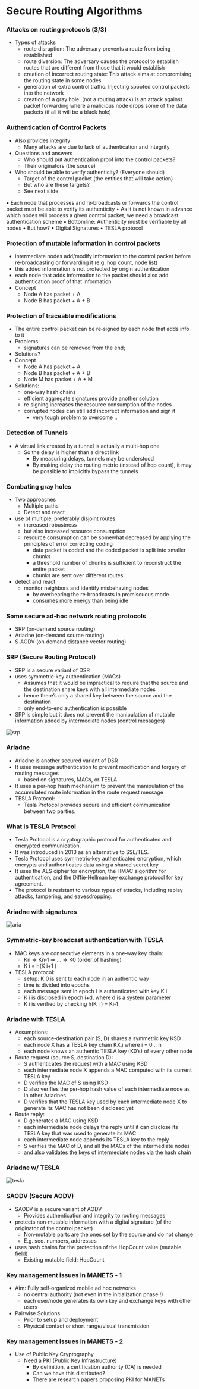 
# Secure Routing Algorithms 


### Attacks on routing protocols (3/3)
- Types of attacks
    - route disruption: The adversary prevents a route from being established
    - route diversion: The adversary causes the protocol to establish routes that are different from those that it would establish
    - creation of incorrect routing state: This attack aims at compromising the routing state in some nodes
    - generation of extra control traffic: Injecting spoofed control packets into the network
    - creation of a gray hole: (not a routing attack) is an attack against packet forwarding where a malicious node drops some of the data packets (if all it will be a black hole)


### Authentication of Control Packets
- Also provides integrity
    - Many attacks are due to lack of authentication and integrity
- Questions and answers
    - Who should put authentication proof into the control packets?
    - Their originators (the source)
- Who should be able to verify authenticity? (Everyone should)
    - Target of the control packet (the entities that will take action)
    - But who are these targets?
    - See next slide

• Each node that processes and re‐broadcasts or forwards the control packet must be able to verify its authenticity
• As it is not known in advance which nodes will process a given control packet, we need a broadcast authentication scheme
• Bottomline: Authenticity must be verifiable by all nodes
• But how?
    • Digital Signatures
    • TESLA protocol


### Protection of mutable information in control packets
- intermediate nodes add/modify information to the control packet before re‐broadcasting or forwarding it (e.g. hop count, node list)
- this added information is not protected by origin authentication
- each node that adds information to the packet should also add authentication proof of that information
- Concept
    - Node A has packet + A
    - Node B has packet + A + B

### Protection of traceable modifications
- The entire control packet can be re‐signed by each node that adds info to it
- Problems:
    - signatures can be removed from the end;
- Solutions?
- Concept
    - Node A has packet + A
    - Node B has packet + A + B
    - Node M has packet + A + M
- Solutions:
    - one‐way hash chains
    - efficient aggregate signatures provide another solution
    - re‐signing increases the resource consumption of the nodes
    - corrupted nodes can still add incorrect information and sign it
        - very tough problem to overcome ..


### Detection of Tunnels
- A virtual link created by a tunnel is actually a multi‐hop one
    - So the delay is higher than a direct link
        - By measuring delays, tunnels may be understood
        - By making delay the routing metric (instead of hop count), it may be possible to implicitly bypass the tunnels 

### Combating gray holes
- Two approaches
    - Multiple paths
    - Detect and react
- use of multiple, preferably disjoint routes
    - increased robustness
    - but also increased resource consumption
    - resource consumption can be somewhat decreased by applying the principles of error correcting coding
        - data packet is coded and the coded packet is split into smaller chunks
        - a threshold number of chunks is sufficient to reconstruct the entire packet
        - chunks are sent over different routes
- detect and react
    - monitor neighbors and identify misbehaving nodes
        - by overhearing the re‐broadcasts in promiscuous mode
        - consumes more energy than being idle


### Some secure ad‐hoc network routing protocols
- SRP (on‐demand source routing)
- Ariadne (on‐demand source routing)
- S‐AODV (on‐demand distance vector routing)


### SRP (Secure Routing Protocol)
- SRP is a secure variant of DSR
- uses symmetric‐key authentication (MACs)
    - Assumes that it would be impractical to require that the source and the destination share keys with all intermediate nodes
    - hence there’s only a shared key between the source and the destination
    - only end‐to‐end authentication is possible
- SRP is simple but it does not prevent the manipulation of mutable information added by intermediate nodes (control messages)


![srp](./srp.png)


### Ariadne
- Ariadne is another secured variant of DSR
- It uses message authentication to prevent modification and forgery of routing messages
    - based on signatures, MACs, or TESLA
- It uses a per‐hop hash mechanism to prevent the manipulation of the accumulated route information in the route request message
- TESLA Protocol:
    - Tesla Protocol provides secure and efficient communication between two parties.


### What is TESLA Protocol
- Tesla Protocol is a cryptographic protocol for authenticated and encrypted communication.
- It was introduced in 2013 as an alternative to SSL/TLS.
- Tesla Protocol uses symmetric‐key authenticated encryption, which encrypts and authenticates data using a shared secret key
- It uses the AES cipher for encryption, the HMAC algorithm for authentication, and the Diffie‐Hellman key exchange protocol for key agreement.
- The protocol is resistant to various types of attacks, including replay attacks, tampering, and eavesdropping.


### Ariadne with signatures


![aria](./ariadne.png)



### Symmetric‐key broadcast authentication with TESLA
- MAC keys are consecutive elements in a one‐way key chain:
    - Kn => Kn‐1 => ... => K0 (order of hashing)
    - K i = h(K i+1 )
- TESLA protocol:
    - setup: K 0 is sent to each node in an authentic way
    - time is divided into epochs
    - each message sent in epoch i is authenticated with key K i
    - K i is disclosed in epoch i+d, where d is a system parameter
    - K i is verified by checking h(K i ) = Ki‐1



### Ariadne with TESLA
- Assumptions:
    - each source‐destination pair (S, D) shares a symmetric key KSD
    - each node X has a TESLA key chain KX,i where i = 0 .. n
    - each node knows an authentic TESLA key (K0’s) of every other node
- Route request (source S, destination D):
    - S authenticates the request with a MAC using KSD
    - each intermediate node X appends a MAC computed with its current TESLA key
    - D verifies the MAC of S using KSD
    - D also verifies the per‐hop hash value of each intermediate node as in other Ariadnes.
    - D verifies that the TESLA key used by each intermediate node X to generate its MAC has not been disclosed yet
- Route reply:
    - D generates a MAC using KSD
    - each intermediate node delays the reply until it can disclose its TESLA key that was used to generate its MAC
    - each intermediate node appends its TESLA key to the reply
    - S verifies the MAC of D, and all the MACs of the intermediate nodes
    - and also validates the keys of intermediate nodes via the hash chain



### Ariadne w/ TESLA

![tesla](./tesla.png)



### SAODV (Secure AODV)
- SAODV is a secure variant of AODV
    - Provides authentication and integrity to routing messages
- protects non‐mutable information with a digital signature (of the originator of the control packet)
    - Non‐mutable parts are the ones set by the source and do not change
    - E.g. seq. numbers, addresses
- uses hash chains for the protection of the HopCount value (mutable field)
    - Existing mutable field: HopCount


### Key management issues in MANETS ‐ 1
- Aim: Fully self‐organized mobile ad hoc networks
    - no central authority (not even in the initialization phase !)
    - each user/node generates its own key and exchange keys with other users
- Pairwise Solutions
    - Prior to setup and deployment
    - Physical contact or short range/visual transmission


### Key management issues in MANETS ‐ 2
- Use of Public Key Cryptography
    - Need a PKI (Public Key Infrastructure)
        - By definition, a certification authority (CA) is needed
        - Can we have this distributed?
        - There are research papers proposing PKI for MANETs

